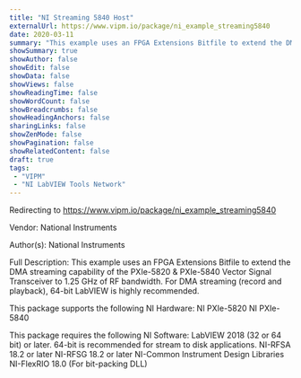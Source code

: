 ```yaml
---
title: "NI Streaming 5840 Host"
externalUrl: https://www.vipm.io/package/ni_example_streaming5840
date: 2020-03-11
summary: "This example uses an FPGA Extensions Bitfile to extend the DMA streaming capability of the PXIe-5820 & PXIe-5840 Vector Signal Transceiver to 1."
showSummary: true
showAuthor: false
showEdit: false
showData: false
showViews: false
showReadingTime: false
showWordCount: false
showBreadcrumbs: false
showHeadingAnchors: false
sharingLinks: false
showZenMode: false
showPagination: false
showRelatedContent: false
draft: true
tags:
 - "VIPM"
 - "NI LabVIEW Tools Network"
---
```


Redirecting to https://www.vipm.io/package/ni_example_streaming5840

Vendor: National Instruments

Author(s): National Instruments
 
Full Description:
This example uses an FPGA Extensions Bitfile to extend the DMA streaming capability of the PXIe-5820 & PXIe-5840 Vector Signal Transceiver to 1.25 GHz of RF bandwidth. For DMA streaming (record and playback), 64-bit LabVIEW is highly recommended.

This package supports the following NI Hardware:
NI PXIe-5820
NI PXIe-5840

This package requires the following NI Software:
LabVIEW 2018 (32 or 64 bit) or later. 64-bit is recommended for stream to disk applications.
NI-RFSA 18.2 or later
NI-RFSG 18.2 or later
NI-Common Instrument Design Libraries
NI-FlexRIO 18.0 (For bit-packing DLL)
